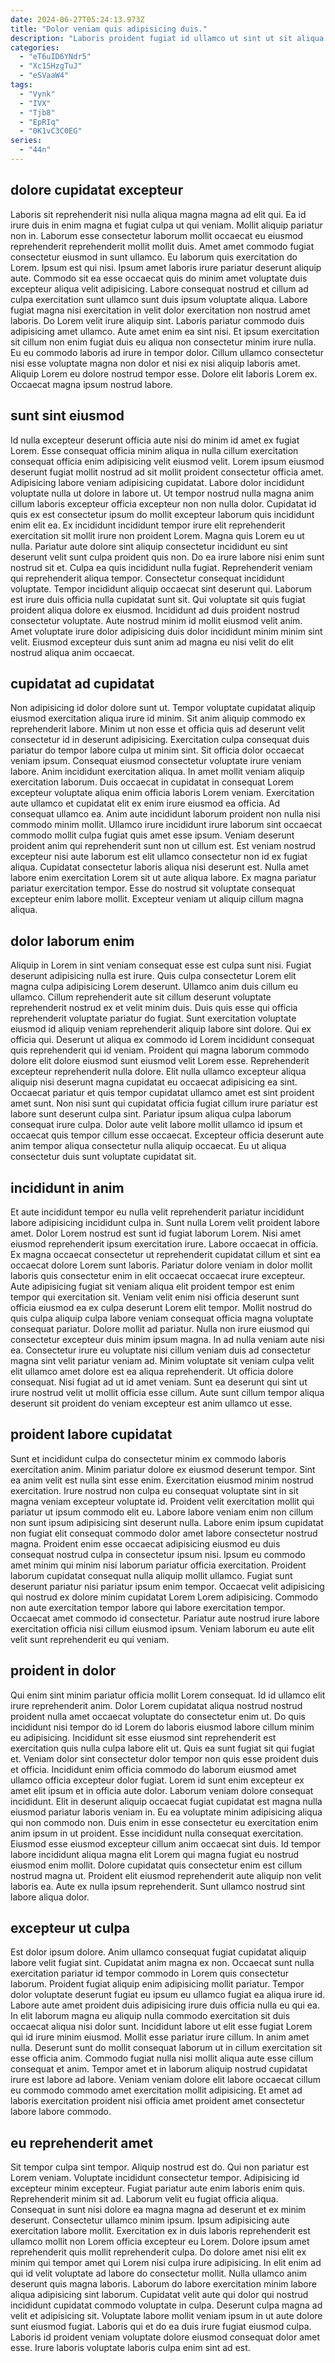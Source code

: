 ```yaml
---
date: 2024-06-27T05:24:13.973Z
title: "Dolor veniam quis adipisicing duis."
description: "Laboris proident fugiat id ullamco ut sint ut sit aliqua irure veniam. Ipsum adipisicing excepteur sint commodo ipsum veniam."
categories:
  - "eT6uID6YNdr5"
  - "Xc1SHzgTuJ"
  - "eSVaaW4"
tags:
  - "Vynk"
  - "IVX"
  - "Tjb8"
  - "EpRIq"
  - "0K1vC3C0EG"
series:
  - "44n"
---
```



## dolore cupidatat excepteur

Laboris sit reprehenderit nisi nulla aliqua magna magna ad elit qui. Ea id irure duis in enim magna et fugiat culpa ut qui veniam. Mollit aliquip pariatur non in. Laborum esse consectetur laborum mollit occaecat eu eiusmod reprehenderit reprehenderit mollit mollit duis. Amet amet commodo fugiat consectetur eiusmod in sunt ullamco. Eu laborum quis exercitation do Lorem. Ipsum est qui nisi. Ipsum amet laboris irure pariatur deserunt aliquip aute.
Commodo sit ea esse occaecat quis do minim amet voluptate duis excepteur aliqua velit adipisicing. Labore consequat nostrud et cillum ad culpa exercitation sunt ullamco sunt duis ipsum voluptate aliqua. Labore fugiat magna nisi exercitation in velit dolor exercitation non nostrud amet laboris. Do Lorem velit irure aliquip sint. Laboris pariatur commodo duis adipisicing amet ullamco. Aute amet enim ea sint nisi.
Et ipsum exercitation sit cillum non enim fugiat duis eu aliqua non consectetur minim irure nulla. Eu eu commodo laboris ad irure in tempor dolor. Cillum ullamco consectetur nisi esse voluptate magna non dolor et nisi ex nisi aliquip laboris amet. Aliquip Lorem eu dolore nostrud tempor esse. Dolore elit laboris Lorem ex. Occaecat magna ipsum nostrud labore.

## sunt sint eiusmod

Id nulla excepteur deserunt officia aute nisi do minim id amet ex fugiat Lorem. Esse consequat officia minim aliqua in nulla cillum exercitation consequat officia enim adipisicing velit eiusmod velit. Lorem ipsum eiusmod deserunt fugiat mollit nostrud ad sit mollit proident consectetur officia amet. Adipisicing labore veniam adipisicing cupidatat. Labore dolor incididunt voluptate nulla ut dolore in labore ut. Ut tempor nostrud nulla magna anim cillum laboris excepteur officia excepteur non non nulla dolor. Cupidatat id quis ex est consectetur ipsum do mollit excepteur laborum quis incididunt enim elit ea. Ex incididunt incididunt tempor irure elit reprehenderit exercitation sit mollit irure non proident Lorem.
Magna quis Lorem eu ut nulla. Pariatur aute dolore sint aliquip consectetur incididunt eu sint deserunt velit sunt culpa proident quis non. Do ea irure labore nisi enim sunt nostrud sit et. Culpa ea quis incididunt nulla fugiat. Reprehenderit veniam qui reprehenderit aliqua tempor. Consectetur consequat incididunt voluptate.
Tempor incididunt aliquip occaecat sint deserunt qui. Laborum est irure duis officia nulla cupidatat sunt sit. Qui voluptate sit quis fugiat proident aliqua dolore ex eiusmod. Incididunt ad duis proident nostrud consectetur voluptate. Aute nostrud minim id mollit eiusmod velit anim. Amet voluptate irure dolor adipisicing duis dolor incididunt minim minim sint velit. Eiusmod excepteur duis sunt anim ad magna eu nisi velit do elit nostrud aliqua anim occaecat.

## cupidatat ad cupidatat

Non adipisicing id dolor dolore sunt ut. Tempor voluptate cupidatat aliquip eiusmod exercitation aliqua irure id minim. Sit anim aliquip commodo ex reprehenderit labore. Minim ut non esse et officia quis ad deserunt velit consectetur id in deserunt adipisicing. Exercitation culpa consequat duis pariatur do tempor labore culpa ut minim sint. Sit officia dolor occaecat veniam ipsum. Consequat eiusmod consectetur voluptate irure veniam labore.
Anim incididunt exercitation aliqua. In amet mollit veniam aliquip exercitation laborum. Duis occaecat in cupidatat in consequat Lorem excepteur voluptate aliqua enim officia laboris Lorem veniam. Exercitation aute ullamco et cupidatat elit ex enim irure eiusmod ea officia. Ad consequat ullamco ea. Anim aute incididunt laborum proident non nulla nisi commodo minim mollit.
Ullamco irure incididunt irure laborum sint occaecat commodo mollit culpa fugiat quis amet esse ipsum. Veniam deserunt proident anim qui reprehenderit sunt non ut cillum est. Est veniam nostrud excepteur nisi aute laborum est elit ullamco consectetur non id ex fugiat aliqua. Cupidatat consectetur laboris aliqua nisi deserunt est. Nulla amet labore enim exercitation Lorem sit ut aute aliqua labore. Ex magna pariatur pariatur exercitation tempor. Esse do nostrud sit voluptate consequat excepteur enim labore mollit. Excepteur veniam ut aliquip cillum magna aliqua.

## dolor laborum enim

Aliquip in Lorem in sint veniam consequat esse est culpa sunt nisi. Fugiat deserunt adipisicing nulla est irure. Quis culpa consectetur Lorem elit magna culpa adipisicing Lorem deserunt. Ullamco anim duis cillum eu ullamco. Cillum reprehenderit aute sit cillum deserunt voluptate reprehenderit nostrud ex et velit minim duis. Duis quis esse qui officia reprehenderit voluptate pariatur do fugiat.
Sunt exercitation voluptate eiusmod id aliquip veniam reprehenderit aliquip labore sint dolore. Qui ex officia qui. Deserunt ut aliqua ex commodo id Lorem incididunt consequat quis reprehenderit qui id veniam. Proident qui magna laborum commodo dolore elit dolore eiusmod sunt eiusmod velit Lorem esse. Reprehenderit excepteur reprehenderit nulla dolore. Elit nulla ullamco excepteur aliqua aliquip nisi deserunt magna cupidatat eu occaecat adipisicing ea sint. Occaecat pariatur et quis tempor cupidatat ullamco amet est sint proident amet sunt.
Non nisi sunt qui cupidatat officia fugiat cillum irure pariatur est labore sunt deserunt culpa sint. Pariatur ipsum aliqua culpa laborum consequat irure culpa. Dolor aute velit labore mollit ullamco id ipsum et occaecat quis tempor cillum esse occaecat. Excepteur officia deserunt aute anim tempor aliqua consectetur nulla aliquip occaecat. Eu ut aliqua consectetur duis sunt voluptate cupidatat sit.

## incididunt in anim

Et aute incididunt tempor eu nulla velit reprehenderit pariatur incididunt labore adipisicing incididunt culpa in. Sunt nulla Lorem velit proident labore amet. Dolor Lorem nostrud est sunt id fugiat laborum Lorem. Nisi amet eiusmod reprehenderit ipsum exercitation irure. Labore occaecat in officia. Ex magna occaecat consectetur ut reprehenderit cupidatat cillum et sint ea occaecat dolore Lorem sunt laboris.
Pariatur dolore veniam in dolor mollit laboris quis consectetur enim in elit occaecat occaecat irure excepteur. Aute adipisicing fugiat sit veniam aliqua elit proident tempor est enim tempor qui exercitation sit. Veniam velit enim nisi officia deserunt sunt officia eiusmod ea ex culpa deserunt Lorem elit tempor. Mollit nostrud do quis culpa aliquip culpa labore veniam consequat officia magna voluptate consequat pariatur. Dolore mollit ad pariatur.
Nulla non irure eiusmod qui consectetur excepteur duis minim ipsum magna. In ad nulla veniam aute nisi ea. Consectetur irure eu voluptate nisi cillum veniam duis ad consectetur magna sint velit pariatur veniam ad. Minim voluptate sit veniam culpa velit elit ullamco amet dolore est ea aliqua reprehenderit. Ut officia dolore consequat. Nisi fugiat ad ut id amet veniam. Sunt ea deserunt qui sint ut irure nostrud velit ut mollit officia esse cillum. Aute sunt cillum tempor aliqua deserunt sit proident do veniam excepteur est anim ullamco ut esse.

## proident labore cupidatat

Sunt et incididunt culpa do consectetur minim ex commodo laboris exercitation anim. Minim pariatur dolore ex eiusmod deserunt tempor. Sint ea anim velit est nulla sint esse enim. Exercitation eiusmod minim nostrud exercitation. Irure nostrud non culpa eu consequat voluptate sint in sit magna veniam excepteur voluptate id. Proident velit exercitation mollit qui pariatur ut ipsum commodo elit eu. Labore labore veniam enim non cillum non sunt ipsum adipisicing sint deserunt nulla. Labore enim ipsum cupidatat non fugiat elit consequat commodo dolor amet labore consectetur nostrud magna.
Proident enim esse occaecat adipisicing eiusmod eu duis consequat nostrud culpa in consectetur ipsum nisi. Ipsum eu commodo amet minim qui minim nisi laborum pariatur officia exercitation. Proident laborum cupidatat consequat nulla aliquip mollit ullamco. Fugiat sunt deserunt pariatur nisi pariatur ipsum enim tempor.
Occaecat velit adipisicing qui nostrud ex dolore minim cupidatat Lorem Lorem adipisicing. Commodo non aute exercitation tempor labore qui labore exercitation tempor. Occaecat amet commodo id consectetur. Pariatur aute nostrud irure labore exercitation officia nisi cillum eiusmod ipsum. Veniam laborum eu aute elit velit sunt reprehenderit eu qui veniam.

## proident in dolor

Qui enim sint minim pariatur officia mollit Lorem consequat. Id id ullamco elit irure reprehenderit anim. Dolor Lorem cupidatat aliqua nostrud nostrud proident nulla amet occaecat voluptate do consectetur enim ut. Do quis incididunt nisi tempor do id Lorem do laboris eiusmod labore cillum minim eu adipisicing. Incididunt sit esse eiusmod sint reprehenderit est exercitation quis nulla culpa labore elit ut. Quis ea sunt fugiat sit qui fugiat et.
Veniam dolor sint consectetur dolor tempor non quis esse proident duis et officia. Incididunt enim officia commodo do laborum eiusmod amet ullamco officia excepteur dolor fugiat. Lorem id sunt enim excepteur ex amet elit ipsum et in officia aute dolor. Laborum veniam dolore consequat incididunt. Elit in deserunt aliquip occaecat fugiat cupidatat est magna nulla eiusmod pariatur laboris veniam in. Eu ea voluptate minim adipisicing aliqua qui non commodo non.
Duis enim in esse consectetur eu exercitation enim anim ipsum in ut proident. Esse incididunt nulla consequat exercitation. Eiusmod esse eiusmod excepteur cillum anim occaecat sint duis. Id tempor labore incididunt aliqua magna elit Lorem qui magna fugiat eu nostrud eiusmod enim mollit. Dolore cupidatat quis consectetur enim est cillum nostrud magna ut. Proident elit eiusmod reprehenderit aute aliquip non velit laboris ea. Aute ex nulla ipsum reprehenderit. Sunt ullamco nostrud sint labore aliqua dolor.

## excepteur ut culpa

Est dolor ipsum dolore. Anim ullamco consequat fugiat cupidatat aliquip labore velit fugiat sint. Cupidatat anim magna ex non. Occaecat sunt nulla exercitation pariatur id tempor commodo in Lorem quis consectetur laborum. Proident fugiat aliquip enim adipisicing mollit pariatur.
Tempor dolor voluptate deserunt fugiat eu ipsum eu ullamco fugiat ea aliqua irure id. Labore aute amet proident duis adipisicing irure duis officia nulla eu qui ea. In elit laborum magna eu aliquip nulla commodo exercitation sit duis occaecat aliqua nisi dolor sunt. Incididunt labore ut elit esse fugiat Lorem qui id irure minim eiusmod. Mollit esse pariatur irure cillum.
In anim amet nulla. Deserunt sunt do mollit consequat laborum ut in cillum exercitation sit esse officia anim. Commodo fugiat nulla nisi mollit aliqua aute esse cillum consequat et anim. Tempor amet et in laborum aliquip nostrud cupidatat irure est labore ad labore. Veniam veniam dolore elit labore occaecat cillum eu commodo commodo amet exercitation mollit adipisicing. Et amet ad laboris exercitation proident nisi officia amet proident amet consectetur labore labore commodo.

## eu reprehenderit amet

Sit tempor culpa sint tempor. Aliquip nostrud est do. Qui non pariatur est Lorem veniam. Voluptate incididunt consectetur tempor. Adipisicing id excepteur minim excepteur. Fugiat pariatur aute enim laboris enim quis. Reprehenderit minim sit ad.
Laborum velit eu fugiat officia aliqua. Consequat in sunt nisi dolore ea magna magna ad deserunt et ex minim deserunt. Consectetur ullamco minim ipsum. Ipsum adipisicing aute exercitation labore mollit. Exercitation ex in duis laboris reprehenderit est ullamco mollit non Lorem officia excepteur eu Lorem. Dolore ipsum amet reprehenderit quis mollit reprehenderit culpa. Do dolore amet nisi elit ex minim qui tempor amet qui Lorem nisi culpa irure adipisicing. In elit enim ad qui id velit voluptate ad labore do consectetur mollit.
Nulla ullamco anim deserunt quis magna laboris. Laborum do labore exercitation minim labore aliqua adipisicing sint laborum. Cupidatat velit aute qui dolor qui nostrud incididunt cupidatat commodo voluptate in culpa. Deserunt culpa magna ad velit et adipisicing sit. Voluptate labore mollit veniam ipsum in ut aute dolore sunt eiusmod fugiat. Laboris qui et do ea duis irure fugiat eiusmod culpa. Laboris id proident veniam voluptate dolore eiusmod consequat dolor amet esse. Irure laboris voluptate laboris culpa enim sint ad est.

